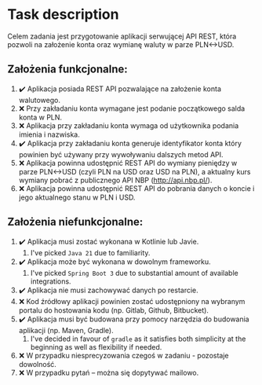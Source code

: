 # Task description

Celem zadania jest przygotowanie aplikacji serwującej API REST, która pozwoli na założenie konta oraz wymianę waluty w parze PLN<->USD.

## Założenia funkcjonalne:

1. ✔️ Aplikacja posiada REST API pozwalające na założenie konta walutowego.
2. ❌ Przy zakładaniu konta wymagane jest podanie początkowego salda konta w PLN.
3. ❌ Aplikacja przy zakładaniu konta wymaga od użytkownika podania imienia i nazwiska.
4. ✔️ Aplikacja przy zakładaniu konta generuje identyfikator konta który powinien być używany przy wywoływaniu dalszych metod API.
5. ❌ Aplikacja powinna udostępnić REST API do wymiany pieniędzy w parze PLN<->USD (czyli PLN na USD oraz USD na PLN), a aktualny kurs wymiany pobrać z publicznego API NBP (http://api.nbp.pl/).
6. ❌ Aplikacja powinna udostępnić REST API do pobrania danych o koncie i jego aktualnego stanu w PLN i USD.

## Założenia niefunkcjonalne:

1. ✔️ Aplikacja musi zostać wykonana w Kotlinie lub Javie.
    1. I've picked `Java 21` due to familiarity.
2. ✔️ Aplikacja może być wykonana w dowolnym frameworku.
    1. I've picked `Spring Boot 3` due to substantial amount of available integrations.
3. ✔️ Aplikacja nie musi zachowywać danych po restarcie.
4. ❌ Kod źródłowy aplikacji powinien zostać udostępniony na wybranym portalu do hostowania kodu (np. Gitlab, Github, Bitbucket).
5. ✔️ Aplikacja musi być budowana przy pomocy narzędzia do budowania aplikacji (np. Maven, Gradle).
    1. I've decided in favour of `gradle` as it satisfies both simplicity at the beginning as well as flexibility if needed.
6. ❌ W przypadku niesprecyzowania czegoś w zadaniu - pozostaje dowolność.
7. ❌ W przypadku pytań – można się dopytywać mailowo.
